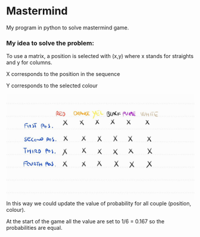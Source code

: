 # Mastermind

My program in python to solve mastermind game.

### **My idea to solve the problem:**

To use a matrix, a position is selected with (x,y) where x stands for straights and y for columns.

X corresponds to the position in the sequence

Y corresponds to the selected colour

<img src="matrix.jpg"
     style="float: left; margin-right: 10px;" />

In this way we could update the value of probability for all couple (position, colour).

At the start of the game all the value are set to 1/6 = 0.167 so the probabilities are equal.


